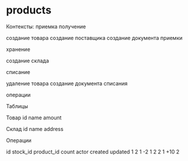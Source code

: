 # products

Контексты:
приемка получение

создание товара
создание поставщика
создание документа приемки



хранение

создание склада

списание

удаление товара
создание документа списания


операции



Таблицы


Товар
id name amount


Склад
id name address


Операции

id stock_id product_id count actor  created  updated
1    2       1          -2    1
2    2       1         +10    2
